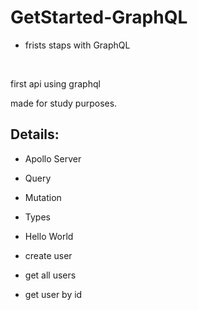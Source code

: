 # GetStarted-GraphQL

- frists staps with GraphQL

<br>

<p> first api using graphql </p>

<p> made for study purposes. </p>

## Details:

- Apollo Server

- Query
- Mutation

- Types

- Hello World

- create user
- get all users
- get user by id 
